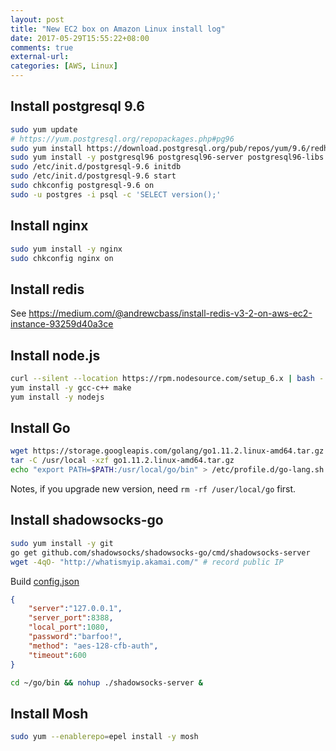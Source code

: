 ```yaml
---
layout: post
title: "New EC2 box on Amazon Linux install log"
date: 2017-05-29T15:55:22+08:00
comments: true
external-url:
categories: [AWS, Linux]
---
```



## Install postgresql 9.6

```bash
sudo yum update
# https://yum.postgresql.org/repopackages.php#pg96
sudo yum install https://download.postgresql.org/pub/repos/yum/9.6/redhat/rhel-6-x86_64/pgdg-ami201503-96-9.6-2.noarch.rpm
sudo yum install -y postgresql96 postgresql96-server postgresql96-libs postgresql96-contrib
sudo /etc/init.d/postgresql-9.6 initdb
sudo /etc/init.d/postgresql-9.6 start
sudo chkconfig postgresql-9.6 on
sudo -u postgres -i psql -c 'SELECT version();'
```

## Install nginx

```bash
sudo yum install -y nginx
sudo chkconfig nginx on
```

## Install redis

See https://medium.com/@andrewcbass/install-redis-v3-2-on-aws-ec2-instance-93259d40a3ce

## Install node.js

```bash
curl --silent --location https://rpm.nodesource.com/setup_6.x | bash -
yum install -y gcc-c++ make
yum install -y nodejs
```

## Install Go

```bash
wget https://storage.googleapis.com/golang/go1.11.2.linux-amd64.tar.gz
tar -C /usr/local -xzf go1.11.2.linux-amd64.tar.gz
echo "export PATH=$PATH:/usr/local/go/bin" > /etc/profile.d/go-lang.sh
```

Notes, if you upgrade new version, need `rm -rf /user/local/go` first.

## Install shadowsocks-go

```bash
sudo yum install -y git
go get github.com/shadowsocks/shadowsocks-go/cmd/shadowsocks-server
wget -4qO- "http://whatismyip.akamai.com/" # record public IP
```

Build [config.json](https://github.com/shadowsocks/shadowsocks-go/blob/master/config.json)
```json
{
    "server":"127.0.0.1",
    "server_port":8388,
    "local_port":1080,
    "password":"barfoo!",
    "method": "aes-128-cfb-auth",
    "timeout":600
}
```

```bash
cd ~/go/bin && nohup ./shadowsocks-server &
```

## Install Mosh

```bash
sudo yum --enablerepo=epel install -y mosh
```
